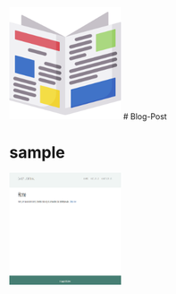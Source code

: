 <img src="public/assets/newspaper.png" width="200" height="200">
# Blog-Post

# sample
<img src="public/assets/sample.png" width="200" height="200">

